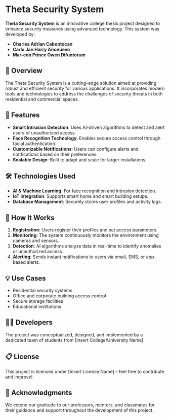 # Theta Security System  

**Theta Security System** is an innovative college thesis project designed to enhance security measures using advanced technology. This system was developed by:  
- **Charles Adrian Cabontocan**  
- **Carlo Jan Harry Añonuevo**  
- **Mar-con Prince Owen Difuntorum**  

## 📖 Overview  
The Theta Security System is a cutting-edge solution aimed at providing robust and efficient security for various applications. It incorporates modern tools and technologies to address the challenges of security threats in both residential and commercial spaces.  

## 🌟 Features  
- **Smart Intrusion Detection**: Uses AI-driven algorithms to detect and alert users of unauthorized access.  
- **Face Recognition Technology**: Enables secure access control through facial authentication.  
- **Customizable Notifications**: Users can configure alerts and notifications based on their preferences.  
- **Scalable Design**: Built to adapt and scale for larger installations.  

## 🛠️ Technologies Used  
- **AI & Machine Learning**: For face recognition and intrusion detection.  
- **IoT Integration**: Supports smart home and smart building setups.  
- **Database Management**: Securely stores user profiles and activity logs.  

## 🚀 How It Works  
1. **Registration**: Users register their profiles and set access parameters.  
2. **Monitoring**: The system continuously monitors the environment using cameras and sensors.  
3. **Detection**: AI algorithms analyze data in real-time to identify anomalies or unauthorized access.  
4. **Alerting**: Sends instant notifications to users via email, SMS, or app-based alerts.  

## 💡 Use Cases  
- Residential security systems  
- Office and corporate building access control  
- Secure storage facilities  
- Educational institutions  

## 👨‍💻 Developers  
The project was conceptualized, designed, and implemented by a dedicated team of students from [Insert College/University Name].  

## 📋 License  
This project is licensed under [Insert License Name] – feel free to contribute and improve!  

## 🤝 Acknowledgments  
We extend our gratitude to our professors, mentors, and classmates for their guidance and support throughout the development of this project.  
